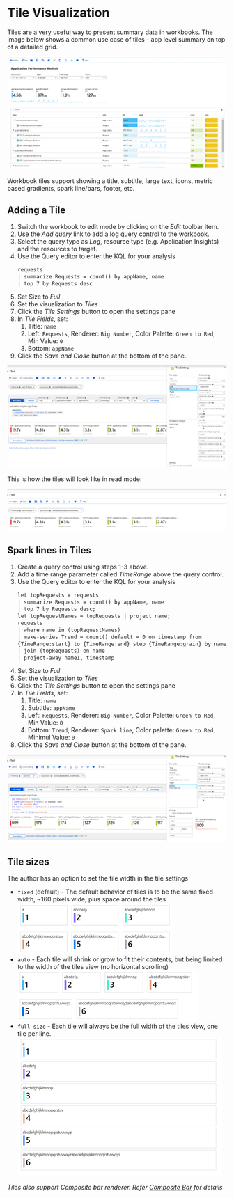 # Tile Visualization

Tiles are a very useful way to present summary data in workbooks. The image below shows a common use case of tiles - app level summary on top of a detailed grid.  

![Image showing a tile visualization in workbooks](../Images/Tiles-Example.png)

Workbook tiles support showing a title, subtitle, large text, icons, metric based gradients, spark line/bars, footer, etc. 

## Adding a Tile
1. Switch the workbook to edit mode by clicking on the _Edit_ toolbar item.
2. Use the _Add query_ link to add a log query control to the workbook. 
3. Select the query type as _Log_, resource type (e.g. Application Insights) and the resources to target.
4. Use the Query editor to enter the KQL for your analysis
    ```
    requests
    | summarize Requests = count() by appName, name
    | top 7 by Requests desc
    ```
5. Set Size to _Full_
6. Set the visualization to _Tiles_
7. Click the _Tile Settings_ button to open the settings pane
8. In _Tile Fields_, set:
    1. Title: `name`
    2. Left: `Requests`, Renderer: `Big Number`, Color Palette: `Green to Red`, Min Value: `0`
    3. Bottom: `appName`
8. Click the _Save and Close_ button at the bottom of the pane.

![Image showing the creation of a tile visualization in workbooks](../Images/Tiles-Create.png)

This is how the tiles will look like in read mode:

![Image showing a tile visualization in read mode](../Images/Tiles-ReadMode.png)

## Spark lines in Tiles
1. Create a query control using steps 1-3 above.
2. Add a time range parameter called _TimeRange_ above the query control.
3. Use the Query editor to enter the KQL for your analysis
    ```
    let topRequests = requests
    | summarize Requests = count() by appName, name
    | top 7 by Requests desc;
    let topRequestNames = topRequests | project name;
    requests
    | where name in (topRequestNames)
    | make-series Trend = count() default = 0 on timestamp from {TimeRange:start} to {TimeRange:end} step {TimeRange:grain} by name
    | join (topRequests) on name
    | project-away name1, timestamp
    ```
4. Set Size to _Full_
5. Set the visualization to _Tiles_
6. Click the _Tile Settings_ button to open the settings pane
7. In _Tile Fields_, set:
    1. Title: `name`
    2. Subtitle: `appName`
    3. Left: `Requests`, Renderer: `Big Number`, Color Palette: `Green to Red`, Min Value: `0`
    4. Bottom: `Trend`, Renderer: `Spark line`, Color palette: `Green to Red`, Minimul Value: `0`
8. Click the _Save and Close_ button at the bottom of the pane.

![Image showing the creation of a tile visualization with a sparkline](../Images/Tiles-Sparkline.png)


## Tile sizes
The author has an option to set the tile width in the tile settings 
* `fixed` (default) - The default behavior of tiles is to be the same fixed width, ~160 pixels wide, plus space around the tiles
  ![image displaying fixed width tiles](../Images/Tiles-fixed.png)
* `auto` - Each tile will shrink or grow to fit their contents, but being limited to the width of the tiles view (no horizontal scrolling)
  ![image displaying fixed width tiles](../Images/Tiles-auto.png)
* `full size` - Each tile will always be the full width of the tiles view, one tile per line.
  ![image displaying fixed width tiles](../Images/Tiles-full.png)




*Tiles also support Composite bar renderer. Refer [Composite Bar](./CompositeBar.md) for details*
